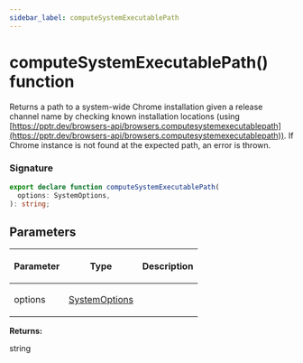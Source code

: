 ```yaml
---
sidebar_label: computeSystemExecutablePath
---
```


# computeSystemExecutablePath() function

Returns a path to a system-wide Chrome installation given a release channel name by checking known installation locations (using [https://pptr.dev/browsers-api/browsers.computesystemexecutablepath](https://pptr.dev/browsers-api/browsers.computesystemexecutablepath)). If Chrome instance is not found at the expected path, an error is thrown.

### Signature

```typescript
export declare function computeSystemExecutablePath(
  options: SystemOptions,
): string;
```

## Parameters

<table><thead><tr><th>

Parameter

</th><th>

Type

</th><th>

Description

</th></tr></thead>
<tbody><tr><td>

options

</td><td>

[SystemOptions](./browsers.systemoptions.md)

</td><td>

</td></tr>
</tbody></table>

**Returns:**

string
